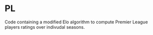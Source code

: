 # PL

Code containing a modified Elo algorithm to compute Premier League players ratings over indivudal seasons.
